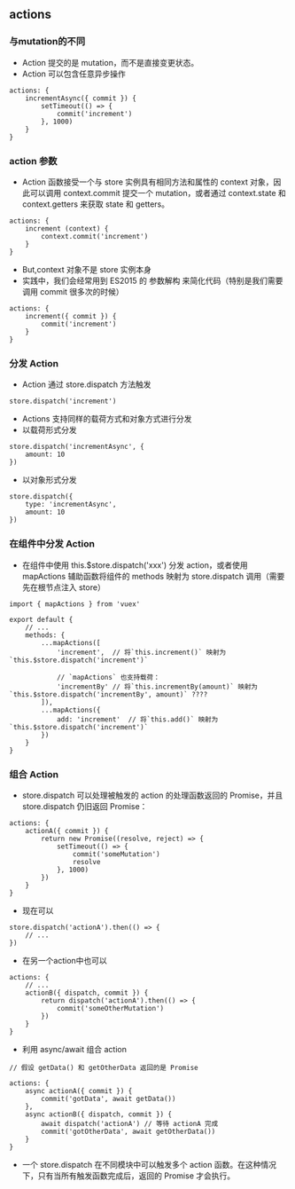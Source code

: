 ## actions

### 与mutation的不同

- Action 提交的是 mutation，而不是直接变更状态。
- Action 可以包含任意异步操作
```
actions: {
    incrementAsync({ commit }) {
        setTimeout(() => {
            commit('increment')
        }, 1000)
    }
}
```

### action 参数

- Action 函数接受一个与 store 实例具有相同方法和属性的 context 对象，因此可以调用 context.commit 提交一个 mutation，或者通过 context.state 和 context.getters 来获取 state 和 getters。
```
actions: {
    increment (context) {
        context.commit('increment')
    }
}
```
- But,context 对象不是 store 实例本身
- 实践中，我们会经常用到 ES2015 的 参数解构 来简化代码（特别是我们需要调用 commit 很多次的时候）
```
actions: {
    increment({ commit }) {
        commit('increment')
    }
}
```

### 分发 Action
- Action 通过 store.dispatch 方法触发
```
store.dispatch('increment')
```
- Actions 支持同样的载荷方式和对象方式进行分发
- 以载荷形式分发
```
store.dispatch('incrementAsync', {
    amount: 10
})
```
- 以对象形式分发
```
store.dispatch({
    type: 'incrementAsync',
    amount: 10
})
```

### 在组件中分发 Action
- 在组件中使用 this.$store.dispatch('xxx') 分发 action，或者使用 mapActions 辅助函数将组件的 methods 映射为 store.dispatch 调用（需要先在根节点注入 store）
```
import { mapActions } from 'vuex'

export default {
    // ...
    methods: {
        ...mapActions([
            'increment',  // 将`this.increment()` 映射为 `this.$store.dispatch('increment')`

            // `mapActions` 也支持载荷：
            'incrementBy' // 将`this.incrementBy(amount)` 映射为 `this.$store.dispatch('incrementBy', amount)` ????
        ]),
        ...mapActions({
            add: 'increment'  // 将`this.add()` 映射为 `this.$store.dispatch('increment')`
        })
    }
}
```

### 组合 Action
- store.dispatch 可以处理被触发的 action 的处理函数返回的 Promise，并且 store.dispatch 仍旧返回 Promise：
```
actions: {
    actionA({ commit }) {
        return new Promise((resolve, reject) => {
            setTimeout(() => {
                commit('someMutation')
                resolve
            }, 1000)
        })
    }
}
```

- 现在可以
```
store.dispatch('actionA').then(() => {
    // ...
})
```

- 在另一个action中也可以
```
actions: {
    // ...
    actionB({ dispatch, commit }) {
        return dispatch('actionA').then(() => {
            commit('someOtherMutation')
        })
    }
}
```

- 利用 async/await 组合 action
```
// 假设 getData() 和 getOtherData 返回的是 Promise

actions: {
    async actionA({ commit }) {
        commit('gotData', await getData())
    },
    async actionB({ dispatch, commit }) {
        await dispatch('actionA') // 等待 actionA 完成
        commit('gotOtherData', await getOtherData())
    }
}
```

- 一个 store.dispatch 在不同模块中可以触发多个 action 函数。在这种情况下，只有当所有触发函数完成后，返回的 Promise 才会执行。